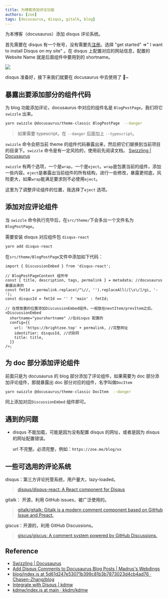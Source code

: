 ```yaml
---
title: 为博客添加评论功能
authors: [zoe]
tags: [docusaurus, disqus, gitalk, blog]
---
```


为本博客（docusaurus）添加 disqus 评论系统。

首先需要在 disqus 有一个账号，没有需要先[注册](https://disqus.com/)。选择 "get started" =>" I want to install Disqus on my site" 。在 disqus 上配置对应的网站信息，配置的 Website Name 就是后面组件中要用到的 shortname。

<!--truncate-->

![](https://s2.loli.net/2022/06/20/kTYx62bD4oc5KaP.png)

disqus 准备好，接下来我们就要在 docusaurus 中去使用了 🐾~

## 暴露出要添加部分的组件代码

为 blog 功能添加评论，docusaurus 中对应的组件名是 `BlogPostPage`，我们将它 `swizzle` 出来。

```bash
yarn swizzle @docusaurus/theme-classic BlogPostPage  --danger
```

> 如果需要 typescript，在 `--danger` 后面加上 `--typescript`。

`swizzle` 命令会把当前 theme 的组件代码暴露出来，然后把它们替换到当前项目的目录下。`swizzle` 命令是有一定风险的，使用前先阅读文档。 [Swizzling | Docusaurus](https://docusaurus.io/docs/next/swizzling)

`swizzle` 有两个选项，一个是`wrap`，一个是`eject`。`wrap`是包裹当前的组件，添加一些内容。`eject`是暴露出当前组件的所有结构，进行一些修改，暴露更彻底，风险更大，如果`wrap`能满足要求则不必使用`eject`。

这里为了调整评论组件的位置，我选择了`eject` 选项。

## 添加对应评论组件

当 `swizzle` 命令执行完毕后，在`src/theme/`下会多出一个文件名为`BlogPostPage`。

需要安装 disqus 对应组件包 `disqus-react`

```bash
yarn add disqus-react
```

在`src/theme/BlogPostPage`文件中添加如下代码：

```tsx
import { DiscussionEmbed } from 'disqus-react';

// BlogPostPageContent 组件中
const { title, description, tags, permalink } = metadata; //docusaurus 暴露出来的
const fmtId = permalink.replace(/^\//, '').replaceAll(/[\s\/]/gi, '-');
const disqusId = fmtId == '' ? 'main' : fmtId;

// 在想放置的位置添加DiscussionEmbed组件。一般放在nextItem/prevItem之后。
<DiscussionEmbed
  shortname="yourshortname" //在disqus 配置的
  config={{
    url: 'https://brightzoe.top' + permalink, //完整网址
    identifier: disqusId, //识别符
    title: title,
  }}
/>;
```

## 为 doc 部分添加评论组件

前面只是为 docusaurus 的 blog 部分添加了评论组件，如果需要为 doc 部分添加评论组件，那就暴露出 doc 部分对应的组件，名字叫做`DocItem`

```bash
yarn swizzle @docusaurus/theme-classic DocItem  --danger
```

同上添加对应`DiscussionEmbed` 组件即可。

## 遇到的问题

- disqus 不能加载，可能是因为没有配置 disqus 的网址，或者是因为 disqus 的网址配置错误。

  url 不完整。必须完整，例如：`https://zoe.me/blog/xx`

## 一些可选用的评论系统

disqus：第三方评论托管系统，用户量大，lazy-loaded。

> [disqus/disqus-react: A React component for Disqus](https://github.com/disqus/disqus-react)

gitalk： 开源，利用 GitHub issues，被广泛使用的。

> [gitalk/gitalk: Gitalk is a modern comment component based on GitHub Issue and Preact.](https://github.com/gitalk/gitalk)

giscus：开源的，利用 GitHub Discussions。

> [giscus/giscus: A comment system powered by GitHub Discussions.](https://github.com/giscus/giscus)

## Reference

- [Swizzling | Docusaurus](https://docusaurus.io/docs/swizzling#ejecting)
- [Add Disqus Comments to Docusaurus Blog Posts | Madrus's Webdings](https://madrus4u.com/blog/blog-comments#prepare-the-frontmatter)
- [blog/index.js at 5d61d247e53071b399c81b3b7873023d4cb4ad76 · Chasen-Zhang/blog](https://github.com/Chasen-Zhang/blog/blob/5d61d247e53071b399c81b3b7873023d4cb4ad76/src/theme/BlogPostPage/index.js)
- [Integrate with Disqus | kdmw](https://kdmw.dev/docusaurus/disqus-integration)
- [kdmw/index.js at main · kkdm/kdmw](https://github.com/kkdm/kdmw/blob/main/src/theme/DocItem/index.js)
